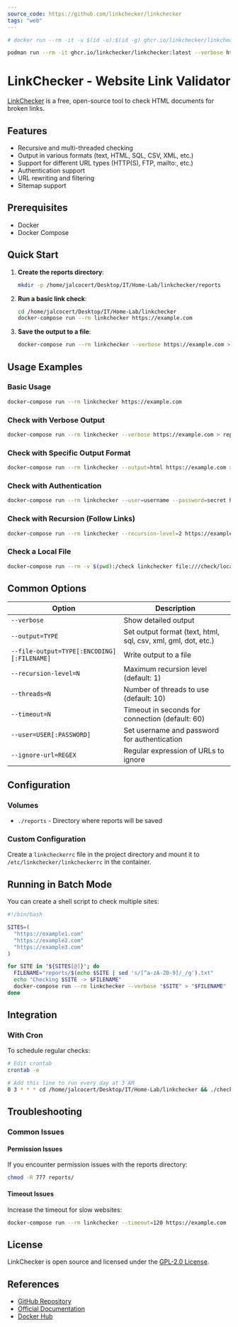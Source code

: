 ```yaml
---
source_code: https://github.com/linkchecker/linkchecker
tags: "web"
---
```



```sh
# docker run --rm -it -u $(id -u):$(id -g) ghcr.io/linkchecker/linkchecker:latest --verbose https://https://www.psikolognevinkeskin.com/

podman run --rm -it ghcr.io/linkchecker/linkchecker:latest --verbose https://www.psikolognevinkeskin.com/ > linkchecker_psyc.txt
```

# LinkChecker - Website Link Validator

[LinkChecker](https://wummel.github.io/linkchecker/) is a free, open-source tool to check HTML documents for broken links.

## Features
- Recursive and multi-threaded checking
- Output in various formats (text, HTML, SQL, CSV, XML, etc.)
- Support for different URL types (HTTP(S), FTP, mailto:, etc.)
- Authentication support
- URL rewriting and filtering
- Sitemap support

## Prerequisites
- Docker
- Docker Compose

## Quick Start

1. **Create the reports directory**:
   ```bash
   mkdir -p /home/jalcocert/Desktop/IT/Home-Lab/linkchecker/reports
   ```

2. **Run a basic link check**:
   ```bash
   cd /home/jalcocert/Desktop/IT/Home-Lab/linkchecker
   docker-compose run --rm linkchecker https://example.com
   ```

3. **Save the output to a file**:
   ```bash
   docker-compose run --rm linkchecker --verbose https://example.com > reports/example_report.txt
   ```

## Usage Examples

### Basic Usage
```bash
docker-compose run --rm linkchecker https://example.com
```

### Check with Verbose Output
```bash
docker-compose run --rm linkchecker --verbose https://example.com > reports/verbose_report.txt
```

### Check with Specific Output Format
```bash
docker-compose run --rm linkchecker --output=html https://example.com > reports/report.html
```

### Check with Authentication
```bash
docker-compose run --rm linkchecker --user=username --password=secret https://example.com/private
```

### Check with Recursion (Follow Links)
```bash
docker-compose run --rm linkchecker --recursion-level=2 https://example.com
```

### Check a Local File
```bash
docker-compose run --rm -v $(pwd):/check linkchecker file:///check/local-file.html
```

## Common Options

| Option | Description |
|--------|-------------|
| `--verbose` | Show detailed output |
| `--output=TYPE` | Set output format (text, html, sql, csv, xml, gml, dot, etc.) |
| `--file-output=TYPE[:ENCODING][:FILENAME]` | Write output to a file |
| `--recursion-level=N` | Maximum recursion level (default: 1) |
| `--threads=N` | Number of threads to use (default: 10) |
| `--timeout=N` | Timeout in seconds for connection (default: 60) |
| `--user=USER[:PASSWORD]` | Set username and password for authentication |
| `--ignore-url=REGEX` | Regular expression of URLs to ignore |

## Configuration

### Volumes
- `./reports` - Directory where reports will be saved

### Custom Configuration
Create a `linkcheckerrc` file in the project directory and mount it to `/etc/linkchecker/linkcheckerrc` in the container.

## Running in Batch Mode

You can create a shell script to check multiple sites:

```bash
#!/bin/bash

SITES=(
  "https://example1.com"
  "https://example2.com"
  "https://example3.com"
)

for SITE in "${SITES[@]}"; do
  FILENAME="reports/$(echo $SITE | sed 's/[^a-zA-Z0-9]/_/g').txt"
  echo "Checking $SITE -> $FILENAME"
  docker-compose run --rm linkchecker --verbose "$SITE" > "$FILENAME"
done
```

## Integration

### With Cron
To schedule regular checks:

```bash
# Edit crontab
crontab -e

# Add this line to run every day at 3 AM
0 3 * * * cd /home/jalcocert/Desktop/IT/Home-Lab/linkchecker && ./check_sites.sh
```

## Troubleshooting

### Common Issues

#### Permission Issues
If you encounter permission issues with the reports directory:
```bash
chmod -R 777 reports/
```

#### Timeout Issues
Increase the timeout for slow websites:
```bash
docker-compose run --rm linkchecker --timeout=120 https://example.com
```

## License
LinkChecker is open source and licensed under the [GPL-2.0 License](https://github.com/linkchecker/linkchecker/blob/master/COPYING).

## References
- [GitHub Repository](https://github.com/linkchecker/linkchecker)
- [Official Documentation](https://wummel.github.io/linkchecker/)
- [Docker Hub](https://hub.docker.com/r/linkchecker/linkchecker)
